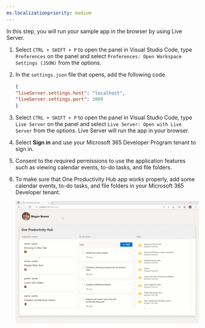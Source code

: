 ```yaml
---
ms.localizationpriority: medium
---
```


<!-- markdownlint-disable MD041 -->

In this step, you will run your sample app in the browser by using Live Server.

1. Select `CTRL + SHIFT + P` to open the panel in Visual Studio Code, type `Preferences` on the panel and select `Preferences: Open Workspace Settings (JSON)` from the options.

1. In the `settings.json` file that opens, add the following code.

    ```json
    {
    "liveServer.settings.host": "localhost",
    "liveServer.settings.port": 3000
    }
    ```

1. Select `CTRL + SHIFT + P` to open the panel in Visual Studio Code, type `Live Server` on the panel and select `Live Server: Open with Live Server` from the options. Live Server will run the app in your browser.

1. Select **Sign in** and use your Microsoft 365 Developer Program tenant to sign in.

1. Consent to the required permissions to use the application features such as viewing calendar events, to-do tasks, and file folders.

1. To make sure that One Productivity Hub app works properly, add some calendar events, to-do tasks, and file folders in your Microsoft 365 Developer tenant.

    ![Screenshot showing the One Productivity Hub sample app](../../../images/mgt-one-productivity-hub/one-productivity-hub-overview.gif)

